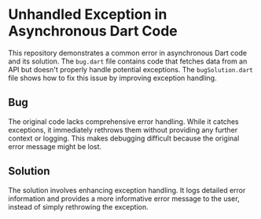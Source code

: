# Unhandled Exception in Asynchronous Dart Code

This repository demonstrates a common error in asynchronous Dart code and its solution. The `bug.dart` file contains code that fetches data from an API but doesn't properly handle potential exceptions. The `bugSolution.dart` file shows how to fix this issue by improving exception handling.

## Bug
The original code lacks comprehensive error handling. While it catches exceptions, it immediately rethrows them without providing any further context or logging. This makes debugging difficult because the original error message might be lost.

## Solution
The solution involves enhancing exception handling. It logs detailed error information and provides a more informative error message to the user, instead of simply rethrowing the exception.
